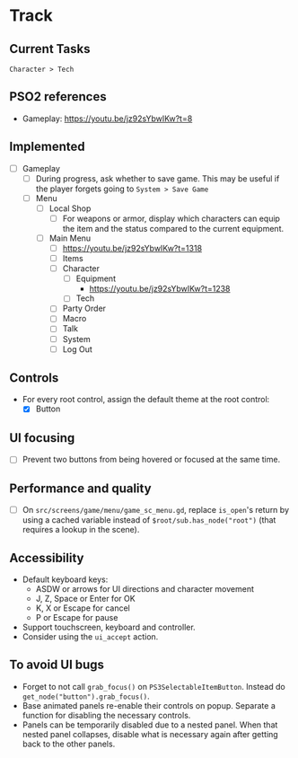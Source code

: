# Track

## Current Tasks

`Character > Tech`

## PSO2 references

- Gameplay: https://youtu.be/jz92sYbwIKw?t=8

## Implemented

- [ ] Gameplay
  - [ ] During progress, ask whether to save game. This may be useful if the player forgets going to `System > Save Game`
  - [ ] Menu
    - [ ] Local Shop
      - [ ] For weapons or armor, display which characters can equip the item and the status compared to the current equipment.
    - [ ] Main Menu
      - [ ] https://youtu.be/jz92sYbwIKw?t=1318
      - [ ] Items
      - [ ] Character
        - [ ] Equipment
          - https://youtu.be/jz92sYbwIKw?t=1238
        - [ ] Tech
      - [ ] Party Order
      - [ ] Macro
      - [ ] Talk
      - [ ] System
      - [ ] Log Out

## Controls

- For every root control, assign the default theme at the root control:
  - [x] Button

## UI focusing

- [ ] Prevent two buttons from being hovered or focused at the same time.

## Performance and quality

- [ ] On `src/screens/game/menu/game_sc_menu.gd`, replace `is_open`'s return by using a cached variable instead of `$root/sub.has_node("root")` (that requires a lookup in the scene).

## Accessibility

- Default keyboard keys:
  - ASDW or arrows for UI directions and character movement
  - J, Z, Space or Enter for OK
  - K, X or Escape for cancel
  - P or Escape for pause
- Support touchscreen, keyboard and controller.
- Consider using the `ui_accept` action.

## To avoid UI bugs

- Forget to not call `grab_focus()` on `PS3SelectableItemButton`. Instead do `get_node("button").grab_focus()`.
- Base animated panels re-enable their controls on popup. Separate a function for disabling the necessary controls.
- Panels can be temporarily disabled due to a nested panel. When that nested panel collapses, disable what is necessary again after getting back to the other panels.